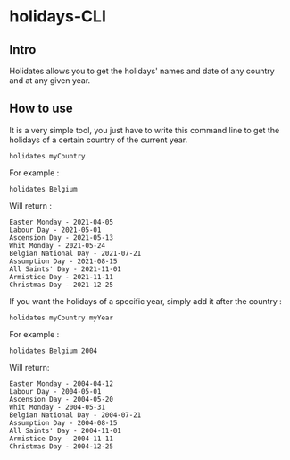 # holidays-CLI

## Intro
Holidates allows you to get the holidays' names and date of any country and at any given year.

## How to use

It is a very simple tool, you just have to write this command line to get the holidays of a certain country of the current year.

```holidates myCountry```

For example :

```holidates Belgium```

Will return :

```Easter Sunday - 2021-04-04
Easter Monday - 2021-04-05
Labour Day - 2021-05-01
Ascension Day - 2021-05-13
Whit Monday - 2021-05-24
Belgian National Day - 2021-07-21
Assumption Day - 2021-08-15
All Saints' Day - 2021-11-01
Armistice Day - 2021-11-11
Christmas Day - 2021-12-25
```

If you want the holidays of a specific year, simply add it after the country :

```holidates myCountry myYear```

For example :

```holidates Belgium 2004```

Will return:

```Easter Sunday - 2004-04-11
Easter Monday - 2004-04-12
Labour Day - 2004-05-01
Ascension Day - 2004-05-20
Whit Monday - 2004-05-31
Belgian National Day - 2004-07-21
Assumption Day - 2004-08-15
All Saints' Day - 2004-11-01
Armistice Day - 2004-11-11
Christmas Day - 2004-12-25
```
